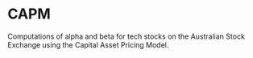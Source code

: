 # CAPM
Computations of alpha and beta for tech stocks on the Australian Stock Exchange using the Capital Asset Pricing Model.
